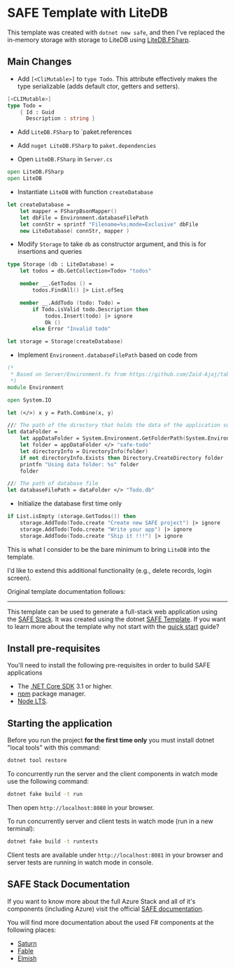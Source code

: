 # SAFE Template with LiteDB

This template was created with `dotnet new safe`, and then I've replaced the in-memory storage with storage to LiteDB using [LiteDB.FSharp](https://github.com/Zaid-Ajaj/LiteDB.FSharp).

## Main Changes

- Add `[<CliMutable>]` to `type Todo`. This attribute effectively makes the type serializable (adds default ctor, getters and setters).

```fs
[<CLIMutable>]
type Todo =
    { Id : Guid
      Description : string }
```

- Add `LiteDB.FSharp` to `paket.references
- Add `nuget LiteDB.FSharp` to `paket.dependencies`

- Open `LiteDB.FSharp` in `Server.cs`

```fs
open LiteDB.FSharp
open LiteDB
```

- Instantiate `LiteDB` with function `createDatabase`

```fs
let createDatabase =
    let mapper = FSharpBsonMapper()
    let dbFile = Environment.databaseFilePath
    let connStr = sprintf "Filename=%s;mode=Exclusive" dbFile
    new LiteDatabase( connStr, mapper )
```

- Modify `Storage` to take `db` as constructor argument, and this is for insertions and queries

```fs
type Storage (db : LiteDatabase) =
    let todos = db.GetCollection<Todo> "todos"

    member __.GetTodos () =
        todos.FindAll() |> List.ofSeq

    member __.AddTodo (todo: Todo) =
        if Todo.isValid todo.Description then
            todos.Insert(todo) |> ignore
            Ok ()
        else Error "Invalid todo"

let storage = Storage(createDatabase)
```

- Implement `Environment.databaseFilePath` based on code from []()

```fs
(* 
 * Based on Server/Environment.fs from https://github.com/Zaid-Ajaj/tabula-rasa
 *)
module Environment

open System.IO

let (</>) x y = Path.Combine(x, y)

/// The path of the directory that holds the data of the application such as the database file, the config files and files concerning security keys.
let dataFolder =
    let appDataFolder = System.Environment.GetFolderPath(System.Environment.SpecialFolder.ApplicationData)
    let folder = appDataFolder </> "safe-todo"
    let directoryInfo = DirectoryInfo(folder)
    if not directoryInfo.Exists then Directory.CreateDirectory folder |> ignore
    printfn "Using data folder: %s" folder
    folder

/// The path of database file
let databaseFilePath = dataFolder </> "Todo.db"
```

- Initialize the database first time only
```fs
if List.isEmpty (storage.GetTodos()) then
    storage.AddTodo(Todo.create "Create new SAFE project") |> ignore
    storage.AddTodo(Todo.create "Write your app") |> ignore
    storage.AddTodo(Todo.create "Ship it !!!") |> ignore
```


This is what I consider to be the bare minimum to bring `LiteDB` into the template.

I'd like to extend this additional functionality (e.g., delete records, login screen). 

Original template documentation follows:

----
This template can be used to generate a full-stack web application using the [SAFE Stack](https://safe-stack.github.io/). It was created using the dotnet [SAFE Template](https://safe-stack.github.io/docs/template-overview/). If you want to learn more about the template why not start with the [quick start](https://safe-stack.github.io/docs/quickstart/) guide?

## Install pre-requisites
You'll need to install the following pre-requisites in order to build SAFE applications

* The [.NET Core SDK](https://www.microsoft.com/net/download) 3.1 or higher.
* [npm](https://nodejs.org/en/download/) package manager.
* [Node LTS](https://nodejs.org/en/download/).

## Starting the application
Before you run the project **for the first time only** you must install dotnet "local tools" with this command:

```bash
dotnet tool restore
```

To concurrently run the server and the client components in watch mode use the following command:

```bash
dotnet fake build -t run
```

Then open `http://localhost:8080` in your browser.

To run concurrently server and client tests in watch mode (run in a new terminal):

```bash
dotnet fake build -t runtests
```

Client tests are available under `http://localhost:8081` in your browser and server tests are running in watch mode in console.

## SAFE Stack Documentation
If you want to know more about the full Azure Stack and all of it's components (including Azure) visit the official [SAFE documentation](https://safe-stack.github.io/docs/).

You will find more documentation about the used F# components at the following places:

* [Saturn](https://saturnframework.org/docs/)
* [Fable](https://fable.io/docs/)
* [Elmish](https://elmish.github.io/elmish/)
